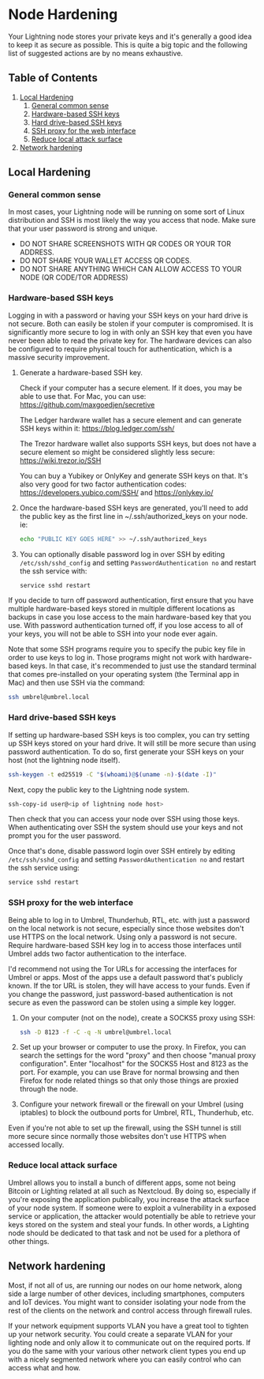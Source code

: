 # Node Hardening

Your Lightning node stores your private keys and it's generally a good idea to keep it as secure as possible. This is quite a big topic and the following list of suggested actions are by no means exhaustive.

## Table of Contents
1. [Local Hardening](#local-hardening)
   1. [General common sense](#general-common-sense)
   2. [Hardware-based SSH keys](#hardware-based-ssh-keys)
   3. [Hard drive-based SSH keys](#hard-drive-based-ssh-keys)
   4. [SSH proxy for the web interface](#ssh-proxy-for-the-web-interface)
   5. [Reduce local attack surface](#reduce-local-attack-surface)
2. [Network hardening](#network-hardening)

## Local Hardening

### General common sense

In most cases, your Lightning node will be running on some sort of Linux distribution and SSH is most likely the way you access that node. Make sure that your user password is strong and unique.

- DO NOT SHARE SCREENSHOTS WITH QR CODES OR YOUR TOR ADDRESS.
- DO NOT SHARE YOUR WALLET ACCESS QR CODES.
- DO NOT SHARE ANYTHING WHICH CAN ALLOW ACCESS TO YOUR NODE (QR CODE/TOR ADDRESS)

### Hardware-based SSH keys

Logging in with a password or having your SSH keys on your hard drive is not secure. Both can easily be stolen if your computer is compromised. It is significantly more secure to log in with only an SSH key that even you have never been able to read the private key for. The hardware devices can also be configured to require physical touch for authentication, which is a massive security improvement.

1. Generate a hardware-based SSH key.

   Check if your computer has a secure element. If it does, you may be able to use that. For Mac, you can use: https://github.com/maxgoedjen/secretive

   The Ledger hardware wallet has a secure element and can generate SSH keys within it: https://blog.ledger.com/ssh/

   The Trezor hardware wallet also supports SSH keys, but does not have a secure element so might be considered slightly less secure: https://wiki.trezor.io/SSH

   You can buy a Yubikey or OnlyKey and generate SSH keys on that. It's also very good for two factor authentication codes: https://developers.yubico.com/SSH/ and https://onlykey.io/

2. Once the hardware-based SSH keys are generated, you'll need to add the public key as the first line in ~/.ssh/authorized_keys on your node. ie:

   ```bash
   echo "PUBLIC KEY GOES HERE" >> ~/.ssh/authorized_keys
   ```

3. You can optionally disable password log in over SSH by editing `/etc/ssh/sshd_config` and setting `PasswordAuthentication no` and restart the ssh service with:

   ```bash
   service sshd restart
   ```

If you decide to turn off password authentication, first ensure that you have multiple hardware-based keys stored in multiple different locations as backups in case you lose access to the main hardware-based key that you use. With password authentication turned off, if you lose access to all of your keys, you will not be able to SSH into your node ever again.

Note that some SSH programs require you to specify the pubic key file in order to use keys to log in. Those programs might not work with hardware-based keys. In that case, it's recommended to just use the standard terminal that comes pre-installed on your operating system (the Terminal app in Mac) and then use SSH via the command:

```bash
ssh umbrel@umbrel.local
```

### Hard drive-based SSH keys

If setting up hardware-based SSH keys is too complex, you can try setting up SSH keys stored on your hard drive. It will still be more secure than using password authentication. To do so, first generate your SSH keys on your host (not the lightning node itself).

```bash
ssh-keygen -t ed25519 -C "$(whoami)@$(uname -n)-$(date -I)"
```

Next, copy the public key to the Lightning node system.

```bash
ssh-copy-id user@<ip of lightning node host>
```

Then check that you can access your node over SSH using those keys. When authenticating over SSH the system should use your keys and not prompt you for the user password.

Once that's done, disable password login over SSH entirely by editing `/etc/ssh/sshd_config` and setting `PasswordAuthentication no` and restart the ssh service using:

```bash
service sshd restart
```

### SSH proxy for the web interface

Being able to log in to Umbrel, Thunderhub, RTL, etc. with just a password on the local network is not secure, especially since those websites don't use HTTPS on the local network. Using only a password is not secure. Require hardware-based SSH key log in to access those interfaces until Umbrel adds two factor authentication to the interface.

I'd recommend not using the Tor URLs for accessing the interfaces for Umbrel or apps. Most of the apps use a default password that's publicly known. If the tor URL is stolen, they will have access to your funds. Even if you change the password, just password-based authentication is not secure as even the password can be stolen using a simple key logger.

1. On your computer (not on the node), create a SOCKS5 proxy using SSH:

   ```bash
   ssh -D 8123 -f -C -q -N umbrel@umbrel.local
   ```

2. Set up your browser or computer to use the proxy. In Firefox, you can search the settings for the word "proxy" and then choose "manual proxy configuration". Enter "localhost" for the SOCKS5 Host and 8123 as the port. For example, you can use Brave for normal browsing and then Firefox for node related things so that only those things are proxied through the node.

3. Configure your network firewall or the firewall on your Umbrel (using iptables) to block the outbound ports for Umbrel, RTL, Thunderhub, etc.

Even if you're not able to set up the firewall, using the SSH tunnel is still more secure since normally those websites don't use HTTPS when accessed locally.

### Reduce local attack surface

Umbrel allows you to install a bunch of different apps, some not being Bitcoin or Lighting related at all such as Nextcloud. By doing so, especially if you're exposing the application publically, you increase the attack surface of your node system. If someone were to exploit a vulnerability in a exposed service or application, the attacker would potentially be able to retrieve your keys stored on the system and steal your funds. In other words, a Lighting node should be dedicated to that task and not be used for a plethora of other things.

## Network hardening

Most, if not all of us, are running our nodes on our home network, along side a large number of other devices, including smartphones, computers and IoT devices. You might want to consider isolating your node from the rest of the clients on the network and control access through firewall rules.

If your network equipment supports VLAN you have a great tool to tighten up your network security. You could create a separate VLAN for your lighting node and only allow it to communicate out on the required ports. If you do the same with your various other network client types you end up with a nicely segmented network where you can easily control who can access what and how.
